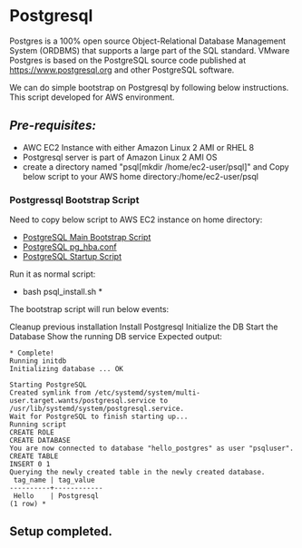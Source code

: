 # Postgresql

Postgres is a 100% open source Object-Relational Database Management System (ORDBMS) that supports a large part of the SQL standard.
VMware Postgres is based on the PostgreSQL source code published at https://www.postgresql.org and other PostgreSQL software.

We can do simple bootstrap on Postgresql by following below instructions. This script developed for AWS environment. 

## *Pre-requisites:*

- AWC EC2 Instance with either Amazon Linux 2 AMI or RHEL 8
- Postgresql server is part of Amazon Linux 2 AMI OS
- create a directory named "psql[mkdir /home/ec2-user/psql]" and Copy below script to your AWS home directory:/home/ec2-user/psql

### Postgressql Bootstrap Script
Need to copy below script to AWS EC2 instance on home directory:
  - [PostgreSQL Main Bootstrap Script](https://github.com/romant/hackathon/blob/main/psql_install.sh)
  - [PostgreSQL pg_hba.conf](https://github.com/romant/hackathon/blob/main/pg_hba.conf)
  - [PostgreSQL Startup Script](https://github.com/romant/hackathon/blob/main/startup.sql)


Run it as normal script:
* bash psql_install.sh *

The bootstrap script will run below events:


Cleanup previous installation
Install Postgresql
Initialize the DB
Start the Database
Show the running DB service
Expected output:

```
* Complete!
Running initdb
Initializing database ... OK

Starting PostgreSQL
Created symlink from /etc/systemd/system/multi-user.target.wants/postgresql.service to /usr/lib/systemd/system/postgresql.service.
Wait for PostgreSQL to finish starting up...
Running script
CREATE ROLE
CREATE DATABASE
You are now connected to database "hello_postgres" as user "psqluser".
CREATE TABLE
INSERT 0 1
Querying the newly created table in the newly created database.
 tag_name | tag_value
----------+------------
 Hello    | Postgresql
(1 row) *
```
## Setup completed.
